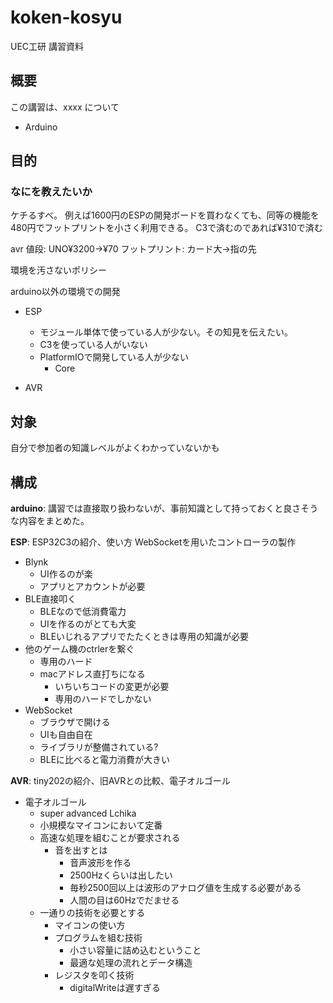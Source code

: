 # koken-kosyu

UEC工研 講習資料

## 概要

この講習は、xxxx について

- Arduino

## 目的

### なにを教えたいか

ケチるすべ。
例えば1600円のESPの開発ボードを買わなくても、同等の機能を480円でフットプリントを小さく利用できる。
C3で済むのであれば¥310で済む

avr
値段: UNO¥3200→¥70
フットプリント: カード大→指の先

環境を汚さないポリシー

arduino以外の環境での開発

- ESP
  - モジュール単体で使っている人が少ない。その知見を伝えたい。
  - C3を使っている人がいない
  - PlatformIOで開発している人が少ない
    - Core
  
- AVR

## 対象

自分で参加者の知識レベルがよくわかっていないかも

## 構成

**arduino**: 講習では直接取り扱わないが、事前知識として持っておくと良さそうな内容をまとめた。

**ESP**: ESP32C3の紹介、使い方 WebSocketを用いたコントローラの製作

- Blynk
  - UI作るのが楽
  - アプリとアカウントが必要
- BLE直接叩く
  - BLEなので低消費電力
  - UIを作るのがとても大変
  - BLEいじれるアプリでたたくときは専用の知識が必要
- 他のゲーム機のctrlerを繋ぐ
  - 専用のハード
  - macアドレス直打ちになる
    - いちいちコードの変更が必要
    - 専用のハードでしかない
- WebSocket
  - ブラウザで開ける
  - UIも自由自在
  - ライブラリが整備されている?
  - BLEに比べると電力消費が大きい

**AVR**: tiny202の紹介、旧AVRとの比較、電子オルゴール

- 電子オルゴール
  - super advanced Lchika
  - 小規模なマイコンにおいて定番
  - 高速な処理を組むことが要求される
    - 音を出すとは
      - 音声波形を作る
      - 2500Hzくらいは出したい
      - 毎秒2500回以上は波形のアナログ値を生成する必要がある
      - 人間の目は60Hzでだませる
  - 一通りの技術を必要とする
    - マイコンの使い方
    - プログラムを組む技術
      - 小さい容量に詰め込むということ
      - 最適な処理の流れとデータ構造
    - レジスタを叩く技術
      - digitalWriteは遅すぎる
